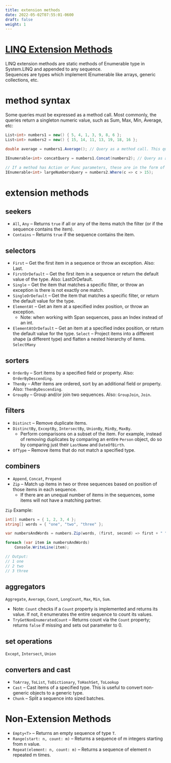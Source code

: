 ```yaml
---
title: extension methods
date: 2022-05-02T07:55:01-0600
draft: false
weight: 1
---
```


# [LINQ Extension Methods](https://docs.microsoft.com/en-us/dotnet/api/system.linq.enumerable?view=net-6.0)
LINQ extension methods are static methods of Enumerable type in System.LINQ and appended to any sequence.  
Sequences are types which implement IEnumerable<T> like arrays, generic collections, etc.  

# method syntax
Some queries must be expressed as a method call. Most commonly, the queries return a singleton numeric value, such as Sum, Max, Min, Average, etc:  
```cs
List<int> numbers1 = new() { 5, 4, 1, 3, 9, 8, 6 };
List<int> numbers2 = new() { 15, 14, 11, 13, 19, 18, 16 };

double average = numbers1.Average(); // Query as a method call. This query executes immediately because it returns a singleton.

IEnumerable<int> concatQuery = numbers1.Concat(numbers2); // Query as a method call. This query will not execute until iterated over.

// If a method has Action or Func parameters, these are in the form of a lambda expression:
IEnumerable<int> largeNumbersQuery = numbers2.Where(c => c > 15);
```

# extension methods
## seekers
- `All`, `Any` – Returns `true` if all or any of the items match the filter (or if the sequence contains the item).
- `Contains` – Returns `true` if the sequence contains the item.

## selectors
- `First` – Get the first item in a sequence or throw an exception. Also: Last.
- `FirstOrDefault` – Get the first item in a sequence or return the default value of the type. Also: LastOrDefault.
- `Single` – Get the item that matches a specific filter, or throw an exception is there is not exactly one match.
- `SingleOrDefault` – Get the item that matches a specific filter, or return the default value for the type.
- `ElementAt` – Get an item at a specified index position, or throw an exception.
  - Note: when working with Span<T> sequences, pass an Index instead of an int.
- `ElementAtOrDefault` – Get an item at a specified index position, or return the default value for the type.
`Select` – Project items into a different shape (a different type) and flatten a nested hierarchy of items.
`SelectMany`

## sorters
- `OrderBy` – Sort items by a specified field or property. Also: `OrderByDescending`.
- `ThenBy` – After items are ordered, sort by an additional field or property. Also: `ThenByDescending`.
- `GroupBy` – Group and/or join two sequences. Also: `GroupJoin`, `Join`.

## filters
- `Distinct` – Remove duplicate items.
- `DistinctBy`, `ExceptBy`, `IntersectBy`, `UnionBy`, `MinBy`, `MaxBy`.
  - Perform comparisons on a subset of the item. For example, instead of removing duplicates by comparing an entire `Person` object, do so by comparing just their `LastName` and `DateOfBirth`.
- `OfType` – Remove items that do not match a specified type.

## combiners
- `Append`, `Concat`, `Prepend`
- `Zip` – Match up items in two or three sequences based on position of those items in each sequence.
  - If there are an unequal number of items in the sequences, some items will not have a matching partner.

`Zip` Example:
```cs
int[] numbers = { 1, 2, 3, 4 };
string[] words = { "one", "two", "three" };

var numbersAndWords = numbers.Zip(words, (first, second) => first + " " + second);

foreach (var item in numbersAndWords)
    Console.WriteLine(item);

// Output:
// 1 one
// 2 two
// 3 three
```

## aggregators
`Aggregate`, `Average`, `Count`, `LongCount`, `Max`, `Min`, `Sum`.
  - Note: `Count` checks if a `Count` property is implemented and returns its value. If not, it enumerates the entire sequence to count its values.
- `TryGetNonEnumeratedCount` – Returns count via the `Count` property; returns `false` if missing and sets out parameter to 0.

## set operations
`Except`, `Intersect`, `Union`

## converters and cast
- `ToArray`, `ToList`, `ToDictionary`, `ToHashSet`, `ToLookup`
- `Cast` – Cast items of a specified type. This is useful to convert non-generic objects to a generic type.
- `Chunk` – Split a sequence into sized batches.

# Non-Extension Methods
- `Empty<T>` – Returns an empty sequence of type `T`.
- `Range(start: n, count: m)` – Returns a sequence of m integers starting from n value.
- `Repeat(element: n, count: m)` – Returns a sequence of element n repeated m times.
